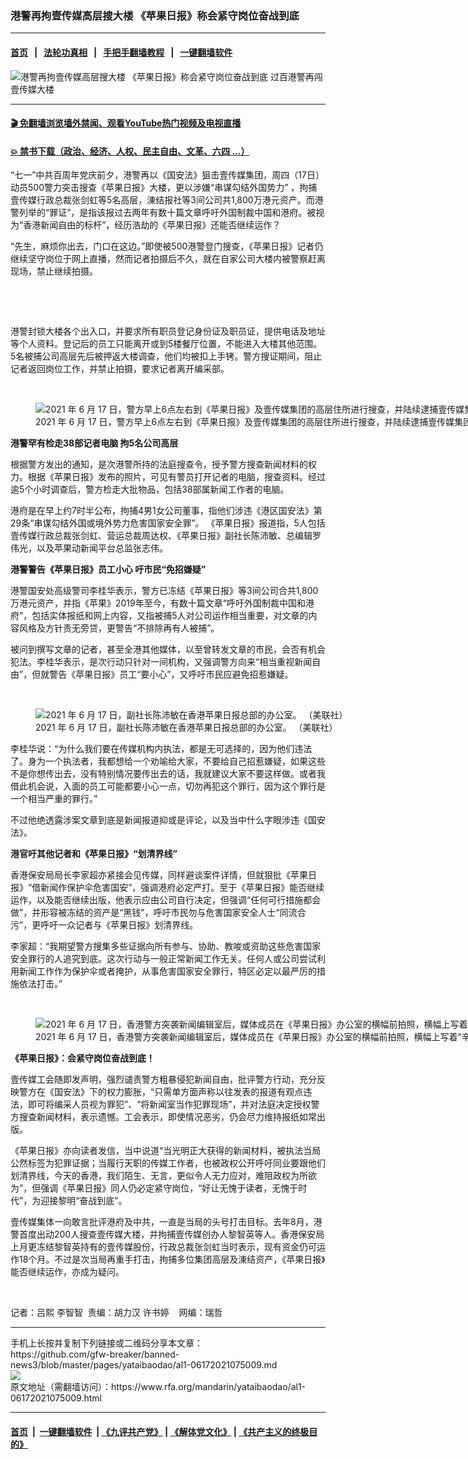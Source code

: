 ### 港警再拘壹传媒高层搜大楼  《苹果日报》称会紧守岗位奋战到底
------------------------

#### [首页](https://github.com/gfw-breaker/banned-news3/blob/master/README.md) &nbsp;&nbsp;|&nbsp;&nbsp; [法轮功真相](https://github.com/begood0513/basic/blob/master/README.md)  &nbsp;&nbsp;|&nbsp;&nbsp; [手把手翻墙教程](https://github.com/gfw-breaker/guides/wiki)  &nbsp;&nbsp;|&nbsp;&nbsp; [一键翻墙软件](https://github.com/gfw-breaker/nogfw/blob/master/README.md)  



<div id="headerimg">
 <img alt="港警再拘壹传媒高层搜大楼  《苹果日报》称会紧守岗位奋战到底" src="https://www.rfa.org/mandarin/yataibaodao/al1-06172021075009.html/@@images/fee9c8a8-2f83-43c1-bafb-bfb0625d10ce.jpeg" title="港警再拘壹传媒高层搜大楼  《苹果日报》称会紧守岗位奋战到底"/>
 <span class="lead_image_caption">
  过百港警再闯壹传媒大楼
 </span>
 <!-- zoomattribute -->
</div>

<hr/>


#### [ 🎬  免翻墙浏览墙外禁闻、观看YouTube热门视频及电视直播](https://github.com/gfw-breaker/HelloWorld)

#### [ 💥  禁书下载（政治、经济、人权、民主自由、文革、六四 ...）](https://github.com/gfw-breaker/books/blob/master/README.md)

<div id="storytext">
 <p>
  “七一”中共百周年党庆前夕，港警再以《国安法》狙击壹传媒集团，周四（17日）动员500警力突击搜查《苹果日报》大楼，更以涉嫌“串谋勾结外国势力” ，拘捕壹传媒行政总裁张剑虹等5名高层，涷结报社等3间公司共1,800万港元资产。而港警列举的“罪证”，是指该报过去两年有数十篇文章呼吁外国制裁中国和港府。被视为“香港新闻自由的标杆”，经历浩劫的《苹果日报》还能否继续运作？
 </p>
 <p>
  “先生，麻烦你出去，门口在这边。”即使被500港警登门搜查，《苹果日报》记者仍继续坚守岗位于网上直播，然而记者拍摄后不久，就在自家公司大楼内被警察赶离现场，禁止继续拍摄。
 </p>
 <p>
  <br/>
 </p>
 <p>
  <br/>
 </p>
 <p>
  港警封锁大楼各个出入口，并要求所有职员登记身份证及职员证，提供电话及地址等个人资料。登记后的员工只能离开或到5楼餐厅位置，不能进入大楼其他范围。 5名被捕公司高层先后被押返大楼调查，他们均被扣上手铐。警方搜证期间，阻止记者返回岗位工作，并禁止拍摄，要求记者离开编采部。
 </p>
 <p>
  <br/>
 </p>
 <p>
  <figure class="image-richtext image-inline captioned" style="width:1500px;">
   <img alt="2021 年 6 月 17 日，警方早上6点左右到《苹果日报》及壹传媒集团的高层住所进行搜查，并陆续逮捕壹传媒集团首席执行官张剑虹、营运总裁周达权（图左二）、《苹果日报》总编辑罗伟光、副社长陈沛敏及执行总编辑张志伟。（法新社）" src="https://www.rfa.org/mandarin/yataibaodao/al1-06172021075009.html/000_9cd7t3.jpg/@@images/945359d2-a33c-4111-9cf6-28d8c9d80b9d.jpeg" title="000_9CD7T3.jpg"/>
   <figcaption class="image-caption">
    2021 年 6 月 17 日，警方早上6点左右到《苹果日报》及壹传媒集团的高层住所进行搜查，并陆续逮捕壹传媒集团首席执行官张剑虹、营运总裁周达权（图左二）、《苹果日报》总编辑罗伟光、副社长陈沛敏及执行总编辑张志伟。（法新社）
   </figcaption>
   <small>
   </small>
  </figure>
 </p>
 <p>
  <strong>
   港警罕有检走38部记者电脑 拘5名公司高层
  </strong>
 </p>
 <p>
  根据警方发出的通知，是次港警所持的法庭搜查令，授予警方搜查新闻材料的权力。根据《苹果日报》发布的照片​​，可见有警员打开记者的电脑，搜查资料。经过逾5个小时调查后，警方检走大批物品，包括38部属新闻工作者的电脑。
 </p>
 <p>
  港府是在早上约7时半公布，拘捕4男1女公司董事，指他们涉违《港区国安法》第29条“串谋勾结外国或境外势力危害国家安全罪”。 《苹果日报》报道指，5人包括壹传媒行政总裁张剑虹、营运总裁周达权、《苹果日报》副社长陈沛敏、总编辑罗伟光，以及苹果动新闻平台总监张志伟。
 </p>
 <p>
  <strong>
   港警警告《苹果日报》员工小心 吁市民“免招嫌疑”
  </strong>
 </p>
 <p>
  港警国安处高级警司李桂华表示，警方已冻结《苹果日报》等3间公司合共1,800万港元资产，并指《苹果》2019年至今，有数十篇文章“呼吁外国制裁中国和港府”，包括实体报纸和网上内容，又指被捕5人对公司运作相当重要，对文章的内容风格及方针责无旁贷，更警告“不排除再有人被捕”。
 </p>
 <p>
  被问到撰写文章的记者，甚至全港其他媒体，以至曾转发文章的市民，会否有机会犯法。李桂华表示，是次行动只针对一间机构，又强调警方向来“相当重视新闻自由”，但就警告《苹果日报》员工“要小心”，又呼吁市民应避免招惹嫌疑。
 </p>
 <p>
  <br/>
 </p>
 <p>
  <figure class="image-richtext image-inline captioned" style="width:1500px;">
   <img alt="2021 年 6 月 17 日，副社长陈沛敏在香港苹果日报总部的办公室。 （美联社）" src="https://www.rfa.org/mandarin/yataibaodao/al1-06172021075009.html/ap21168367505029.jpg/@@images/6d30d4b5-6512-4644-898c-ce8963177244.jpeg" title="AP21168367505029.jpg"/>
   <figcaption class="image-caption">
    2021 年 6 月 17 日，副社长陈沛敏在香港苹果日报总部的办公室。 （美联社）
   </figcaption>
   <small>
   </small>
  </figure>
 </p>
 <p>
  李桂华说：“为什么我们要在传媒机构内执法，都是无可选择的，因为他们违法了。身为一个执法者，我都想给一个劝喻给大家，不要给自己招惹嫌疑，如果这些不是你想传出去，没有特别情况要传出去的话，我就建议大家不要这样做。或者我借此机会说，入面的员工可能都要小心一点，切勿再犯这个罪行，因为这个罪行是一个相当严重的罪行。”
 </p>
 <p>
  不过他绝透露涉案文章到底是新闻报道抑或是评论，以及当中什么字眼涉违《国安法》。
 </p>
 <p>
  <strong>
   港官吁其他记者和《苹果日报》“划清界线”
  </strong>
 </p>
 <p>
  香港保安局局长李家超亦紧接会见传媒，同样避谈案件详情，但就狠批《苹果日报》“借新闻作保护伞危害国安”，强调港府必定严打。至于《苹果日报》能否继续运作，以及能否继续出版，他表示应由公司自行决定，但强调“任何可行措施都会做”，并形容被冻结的资产是“黑钱”，呼吁市民勿与危害国家安全人士“同流合污”，更呼吁一众记者与《苹果日报》划清界线。
 </p>
 <p>
  李家超：“我期望警方搜集多些证据向所有参与、协助、教唆或资助这些危害国家安全罪行的人追究到底。这次行动与一般正常新闻工作无关。任何人或公司尝试利用新闻工作作为保护伞或者掩护，从事危害国家安全罪行，特区必定以最严厉的措施依法打击。”
 </p>
 <p>
  <br/>
 </p>
 <p>
  <figure class="image-richtext image-inline captioned" style="width:1500px;">
   <img alt="2021 年 6 月 17 日，香港警方突袭新闻编辑室后，媒体成员在《苹果日报》办公室的横幅前拍照，横幅上写着“辛苦晒！各位同事！” 。（路透社）" src="https://www.rfa.org/mandarin/yataibaodao/al1-06172021075009.html/2021-06-17t091657z_1395603294_rc272o9pkoqy_rtrmadp_3_hongkong-security-apple-daily.jpg/@@images/46f908ea-5e98-48fd-a52a-d762dbaf9d74.jpeg" title="2021-06-17T091657Z_1395603294_RC272O9PKOQY_RTRMADP_3_HONGKONG-SECURITY-APPLE-DAILY.jpg"/>
   <figcaption class="image-caption">
    2021 年 6 月 17 日，香港警方突袭新闻编辑室后，媒体成员在《苹果日报》办公室的横幅前拍照，横幅上写着“辛苦晒！各位同事！” 。（路透社）
   </figcaption>
   <small>
   </small>
  </figure>
 </p>
 <p>
  <strong>
   《苹果日报》：会紧守岗位奋战到底！
  </strong>
 </p>
 <p>
  壹传媒工会随即发声明，强烈谴责警方粗暴侵犯新闻自由，批评警方行动，充分反映警方在《国安法》下的权力膨胀，“只需单方面声称以往发表的报道有观点违法，即可将编采人员视为罪犯”、“将新闻室当作犯罪现场”，并对法庭决定授权警方搜查新闻材料，表示遗憾。工会表示，即使情况恶劣，仍会尽力维持报纸如常出版。
 </p>
 <p>
  《苹果日报》亦向读者发信，当中说道“当光明正大获得的新闻材料，被执法当局公然标签为犯罪证据；当履行天职的传媒工作者，也被政权公开呼吁同业要跟他们划清界线，今天的香港，我们陌生、无言，更似令人无力应对，难阻政权为所欲为”，但强调《苹果日报》同人仍必定紧守岗位，“好让无愧于读者，无愧于时代”，为迎接黎明“奋战到底”。
 </p>
 <p>
  壹传媒集体一向敢言批评港府及中共，一直是当局的头号打击目标。去年8月，港警首度出动200人搜查壹传媒大楼，并拘捕壹传媒创办人黎智英等人。香港保安局上月更冻结黎智英持有的壹传媒股份，行政总裁张剑虹当时表示，现有资金仍可运作18个月。不过是次当局再重手打击，拘捕多位集团高层及涷结资产，《苹果日报》能否继续运作，亦成为疑问。
 </p>
 <p>
  <br/>
 </p>
 <p>
  记者：吕熙 李智智  责编：胡力汉 许书婷    网编：瑞哲
 </p>
</div>

<hr/>
手机上长按并复制下列链接或二维码分享本文章：<br/>
https://github.com/gfw-breaker/banned-news3/blob/master/pages/yataibaodao/al1-06172021075009.md <br/>
<a href='https://github.com/gfw-breaker/banned-news3/blob/master/pages/yataibaodao/al1-06172021075009.md'><img src='https://github.com/gfw-breaker/banned-news3/blob/master/pages/yataibaodao/al1-06172021075009.md.png'/></a> <br/>
原文地址（需翻墙访问）：https://www.rfa.org/mandarin/yataibaodao/al1-06172021075009.html


------------------------
#### [首页](https://github.com/gfw-breaker/banned-news3/blob/master/README.md) &nbsp;|&nbsp; [一键翻墙软件](https://github.com/gfw-breaker/nogfw/blob/master/README.md) &nbsp;| [《九评共产党》](https://github.com/gfw-breaker/9ping.md/blob/master/README.md#九评之一评共产党是什么) | [《解体党文化》](https://github.com/gfw-breaker/jtdwh.md/blob/master/README.md) | [《共产主义的终极目的》](https://github.com/gfw-breaker/gczydzjmd.md/blob/master/README.md)


<img src='http://gfw-breaker.win/banned-news3/pages/yataibaodao/al1-06172021075009.md' width='0px' height='0px'/>